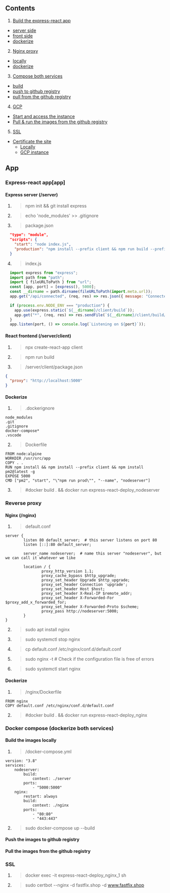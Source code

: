## Contents
1. [Build the express-react app](app)
  - [server side](app/server)
  - [front side](app/front)
  - [dockerize](app/front)
2. [Nginx proxy](app/front)
  - [locally](app/front)
  - [dockerize](app/front)
3. [Compose both services](app/front)
  - [build](app/front)
  - [push to github registry](app/front)
  - [pull from the github registry](app/front)
4. [GCP](app/front)
  - [Start and access the instance](app/front)
  - [Pull & run the images from the github registry](app/front)
5. [SSL](app/front)
  - [Certificate the site](app/front)
    - [Locally](app/front)
    - [GCP instance](app/front)



## App

### Express-react app[app]

#### Express server (/server)
  1. > npm init && git install express
  2. > echo 'node_modules' >> .gitignore
  3. > package.json
  ```json
    "type": "module",
    "scripts": {
      "start": "node index.js",
      "production": "npm install --prefix client && npm run build --prefix client && npm install && NODE_ENV=production npm start"
    }
  ```

  4. > index.js

  ```javascript
    import express from "express";
    import path from "path";
    import { fileURLToPath } from "url";
    const [app, port] = [express(), 5000];
    const __dirname = path.dirname(fileURLToPath(import.meta.url));
    app.get("/api/connected", (req, res) => res.json({ message: "Connected!" }));

    if (process.env.NODE_ENV === "production") {
      app.use(express.static(`${__dirname}/client/build`));
      app.get("*", (req, res) => res.sendFile(`${__dirname}/client/build/index.html`));
    }
    app.listen(port, () => console.log(`Listening on ${port}`));
  ```

#### React frontend (/server/client)

  1. > npx create-react-app client
  2. > npm run build
  3. > /server/client/package.json
  ```json
  {
    "proxy": "http://localhost:5000"
  }
  ```

#### Dockerize

1. > .dockerignore
```
node_modules
.git
.gitignore
docker-compose*
.vscode
```

2. > Dockerfile
```
FROM node:alpine
WORKDIR /usr/src/app
COPY . .
RUN npm install && npm install --prefix client && npm install pm2@latest -g
EXPOSE 5000
CMD ["pm2", "start", "\"npm run prod\"", "--name", "nodeserver"]
```

3. > #docker build . && docker run express-react-deploy_nodeserver


### Reverse proxy 

#### Nginx (/nginx)

1. > default.conf
```
server {
        listen 80 default_server;  # this server listens on port 80
        listen [::]:80 default_server;
        
        server_name nodeserver;  # name this server "nodeserver", but we can call it whatever we like

        location / {
                proxy_http_version 1.1;
                proxy_cache_bypass $http_upgrade;
                proxy_set_header Upgrade $http_upgrade;
                proxy_set_header Connection 'upgrade';
                proxy_set_header Host $host;
                proxy_set_header X-Real-IP $remote_addr;
                proxy_set_header X-Forwarded-For $proxy_add_x_forwarded_for;
                proxy_set_header X-Forwarded-Proto $scheme;
                proxy_pass http://nodeserver:5000;
        }
}
```
2. > sudo apt install nginx
3. > sudo systemctl stop nginx
4. > cp default.conf /etc/nginx/conf.d/default.conf
5. > sudo nginx -t # Check if the configuration file is free of errors
6. > sudo systemctl start nginx 

#### Dockerize

1. > /nginx/Dockerfile
```
FROM nginx
COPY default.conf /etc/nginx/conf.d/default.conf
```

2. > #docker build . && docker run express-react-deploy_nginx


### Docker compose (dockerize both services)

#### Build the images locally

1. > /docker-compose.yml
```
version: "3.8"
services:
    nodeserver:
        build:
            context: ./server
        ports:
            - "5000:5000"
    nginx:
        restart: always
        build:
            context: ./nginx
        ports:
            - "80:80"
            - "443:443"
```

2. > sudo docker-compose up --build

#### Push the images to github registry



#### Pull the images from the github registry


### SSL
1. > docker exec -it express-react-deploy_nginx_1 sh
2. > sudo certbot --nginx -d fastfix.shop -d www.fastfix.shop

